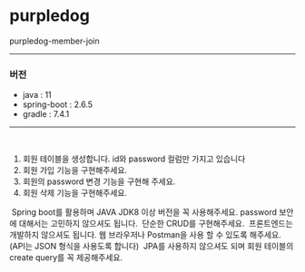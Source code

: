 # purpledog
  purpledog-member-join


------------------------------------
  
### 버전
  - java : 11
  - spring-boot : 2.6.5
  - gradle : 7.4.1


------------------------------------

​
1. 회원 테이블을 생성합니다. id와 password 컬럼만 가지고 있습니다 
2. 회원 가입 기능을 구현해주세요. 
3. 회원의 password 변경 기능을 구현해 주세요. 
4. 회원 삭제 기능을 구현해주세요. 

​ Spring boot를 활용하며 JAVA JDK8 이상 버전을 꼭 사용해주세요. 
​ password 보안에 대해서는 고민하지 않으셔도 됩니다. 
​ 단순한 CRUD를 구현해주세요. 
​ 프론트엔드는 개발하지 않으셔도 됩니다. 웹 브라우저나 Postman을 사용 할 수 있도록 해주세요.  (API는 JSON 형식을 사용도록 합니다) 
​ JPA를 사용하지 않으셔도 되며 회원 테이블의 create query를 꼭 제공해주세요.

